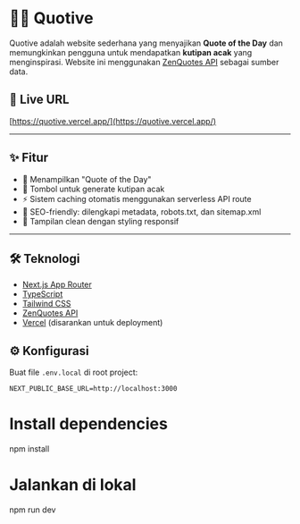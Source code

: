 # 🧘‍♂️ Quotive

Quotive adalah website sederhana yang menyajikan **Quote of the Day** dan memungkinkan pengguna untuk mendapatkan **kutipan acak** yang menginspirasi. Website ini menggunakan [ZenQuotes API](https://zenquotes.io/) sebagai sumber data.

## 🔗 Live URL

[https://quotive.vercel.app/](https://quotive.vercel.app/)

---

## ✨ Fitur

- 📅 Menampilkan "Quote of the Day"
- 🎲 Tombol untuk generate kutipan acak
- ⚡ Sistem caching otomatis menggunakan serverless API route
- 🧠 SEO-friendly: dilengkapi metadata, robots.txt, dan sitemap.xml
- 🎨 Tampilan clean dengan styling responsif

---

## 🛠️ Teknologi

- [Next.js App Router](https://nextjs.org/docs/app)
- [TypeScript](https://www.typescriptlang.org/)
- [Tailwind CSS](https://tailwindcss.com/)
- [ZenQuotes API](https://zenquotes.io/)
- [Vercel](https://vercel.com/) (disarankan untuk deployment)


## ⚙️ Konfigurasi

Buat file `.env.local` di root project:

```env
NEXT_PUBLIC_BASE_URL=http://localhost:3000
```

# Install dependencies
npm install

# Jalankan di lokal
npm run dev
